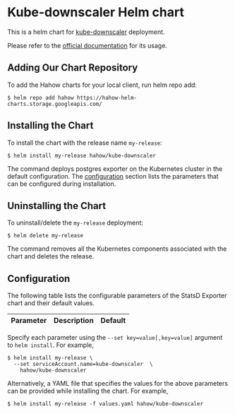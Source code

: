 # Kube-downscaler Helm chart

This is a helm chart for [kube-downscaler](https://github.com/hjacobs/kube-downscaler) deployment.

Please refer to the [official documentation](https://github.com/hjacobs/kube-downscaler#command-line-options) for its usage.

## Adding Our Chart Repository

To add the Hahow charts for your local client, run helm repo add:

```console
$ helm repo add hahow https://hahow-helm-charts.storage.googleapis.com/
```

## Installing the Chart

To install the chart with the release name `my-release`:

```console
$ helm install my-release hahow/kube-downscaler
```

The command deploys postgres exporter on the Kubernetes cluster in the default configuration. The [configuration](#configuration) section lists the parameters that can be configured during installation.

## Uninstalling the Chart

To uninstall/delete the `my-release` deployment:

```console
$ helm delete my-release
```

The command removes all the Kubernetes components associated with the chart and deletes the release.

## Configuration

The following table lists the configurable parameters of the StatsD Exporter chart and their default values.

| Parameter | Description | Default |
| --------- | ----------- | ------- |

Specify each parameter using the `--set key=value[,key=value]` argument to `helm install`. For example,

```console
$ helm install my-release \
  --set serviceAccount.name=kube-downscaler  \
    hahow/kube-downscaler
```

Alternatively, a YAML file that specifies the values for the above parameters can be provided while installing the chart. For example,

```console
$ helm install my-release -f values.yaml hahow/kube-downscaler
```

